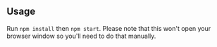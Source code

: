 ## Usage
Run `npm install` then `npm start`.  Please note that this won't open your browser window so you'll need to do that manually.